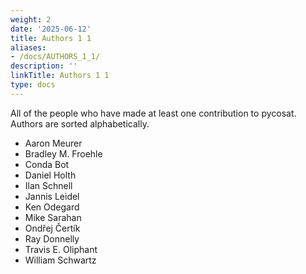 ```yaml
---
weight: 2
date: '2025-06-12'
title: Authors 1 1
aliases:
- /docs/AUTHORS_1_1/
description: ''
linkTitle: Authors 1 1
type: docs
---
```


All of the people who have made at least one contribution to pycosat.
Authors are sorted alphabetically.

* Aaron Meurer
* Bradley M. Froehle
* Conda Bot
* Daniel Holth
* Ilan Schnell
* Jannis Leidel
* Ken Odegard
* Mike Sarahan
* Ondřej Čertík
* Ray Donnelly
* Travis E. Oliphant
* William Schwartz
